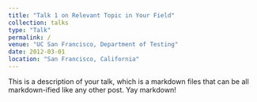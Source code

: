 ```yaml
---
title: "Talk 1 on Relevant Topic in Your Field"
collection: talks
type: "Talk"
permalink: /
venue: "UC San Francisco, Department of Testing"
date: 2012-03-01
location: "San Francisco, California"
---
```


This is a description of your talk, which is a markdown files that can be all markdown-ified like any other post. Yay markdown!
